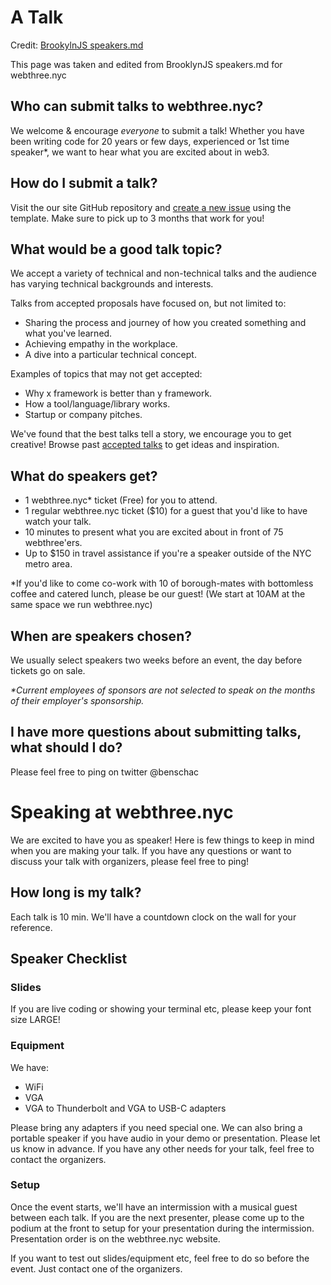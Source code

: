 # A Talk

Credit: [BrookylnJS speakers.md](https://github.com/brooklynjs/brooklynjs.github.io/blob/master/speakers.md)

This page was taken and edited from BrooklynJS speakers.md for webthree.nyc

## Who can submit talks to webthree.nyc?

We welcome & encourage _everyone_ to submit a talk!
Whether you have been writing code for 20 years or few days, experienced or 1st time speaker\*, we want to hear what you are excited about in web3.

## How do I submit a talk?

Visit the our site GitHub repository and [create a new issue](https://github.com/webthreenyc/submityourtalk/issues) using the template. Make sure to pick up to 3 months that work for you!

## What would be a good talk topic?

We accept a variety of technical and non-technical talks and the audience has varying technical backgrounds and interests.

Talks from accepted proposals have focused on, but not limited to:

- Sharing the process and journey of how you created something and what you've learned.
- Achieving empathy in the workplace.
- A dive into a particular technical concept.

Examples of topics that may not get accepted:

- Why x framework is better than y framework.
- How a tool/language/library works.
- Startup or company pitches.

We've found that the best talks tell a story, we encourage you to get creative! Browse past [accepted talks](https://github.com/brooklynjs/brooklynjs.github.io/issues?q=is%3Aissue+label%3Aaccepted+is%3Aclosed) to get ideas and inspiration.

## What do speakers get?

- 1 webthree.nyc\* ticket (Free) for you to attend.
- 1 regular webthree.nyc ticket ($10) for a guest that you'd like to have watch your talk.
- 10 minutes to present what you are excited about in front of 75 webthree'ers.
- Up to $150 in travel assistance if you're a speaker outside of the NYC metro area.

\*If you'd like to come co-work with 10 of borough-mates with bottomless coffee and catered lunch, please be our guest! (We start at 10AM at the same space we run webthree.nyc)

## When are speakers chosen?

We usually select speakers two weeks before an event, the day before tickets go on sale.

_\*Current employees of sponsors are not selected to speak on the months of their employer's sponsorship._

## I have more questions about submitting talks, what should I do?

Please feel free to ping on twitter @benschac

# Speaking at webthree.nyc

We are excited to have you as speaker! Here is few things to keep in mind when you are making your talk. If you have any questions or want to discuss your talk with organizers, please feel free to ping!

## How long is my talk?

Each talk is 10 min. We'll have a countdown clock on the wall for your reference.

## Speaker Checklist

### Slides

If you are live coding or showing your terminal etc, please keep your font size LARGE!

### Equipment

We have:

- WiFi
- VGA
- VGA to Thunderbolt and VGA to USB-C adapters

Please bring any adapters if you need special one. We can also bring a portable speaker if you have audio in your demo or presentation. Please let us know in advance. If you have any other needs for your talk, feel free to contact the organizers.

### Setup

Once the event starts, we'll have an intermission with a musical guest between each talk. If you are the next presenter, please come up to the podium at the front to setup for your presentation during the intermission. Presentation order is on the webthree.nyc website.

If you want to test out slides/equipment etc, feel free to do so before the event. Just contact one of the organizers.
